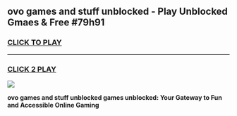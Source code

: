
## ovo games and stuff unblocked - Play Unblocked Gmaes & Free #79h91
<h3>
<a href="https://news.freeplayer.one?title=ovo_games_and_stuff_unblocked&ref=03M">CLICK TO PLAY</a></h3>
<hr>

<h3>
<a href="https://news.freeplayer.one?title=ovo_games_and_stuff_unblocked&ref=03M">CLICK 2 PLAY</a>
  
</h3>

<a href="https://news.freeplayer.one?title=ovo_games_and_stuff_unblocked&ref=03M"><img src="https://clearcache.store/games.png"></a>


**ovo games and stuff unblocked games unblocked: Your Gateway to Fun and Accessible Online Gaming**
